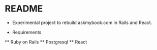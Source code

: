 # README

* Experimental project to rebuild askmybook.com in Rails and React.

* Requirements

** Ruby on Rails
** Postgresql
** React

